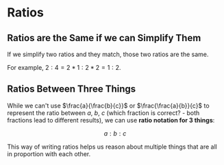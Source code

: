 # Ratios

## Ratios are the Same if we can Simplify Them

If we simplify two ratios and they match, those two ratios are the same.

For example, $2:4 = 2 * 1:2*2 = 1:2$.

## Ratios Between Three Things

While we can't use $\frac{a}{\frac{b}{c}}$ or $\frac{\frac{a}{b}}{c}$ to represent the ratio between $a$, $b$, $c$ (which fraction is correct? -  both fractions lead to different results), we can use **ratio notation for $3$ things**:

$$a:b:c$$

This way of writing ratios helps us reason about multiple things that are all in proportion with each other.
